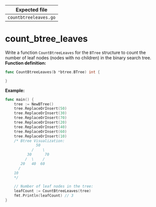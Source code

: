 | Expected file         |
| --------------------- |
| `countbtreeleaves.go` |

# count_btree_leaves

Write a function `CountBtreeLeaves` for the `BTree` structure to count the number of leaf nodes (nodes with no children) in the binary search tree.
**Function definition:**

```go
func CountBtreeLeaves(b *btree.BTree) int {

}


```

**Example:**

```go
func main() {
    tree := NewBTree()
    tree.ReplaceOrInsert(50)
    tree.ReplaceOrInsert(30)
    tree.ReplaceOrInsert(70)
    tree.ReplaceOrInsert(20)
    tree.ReplaceOrInsert(40)
    tree.ReplaceOrInsert(60)
    tree.ReplaceOrInsert(10)
    /* Btree Visualization:
              50
            /    \
          30      70
         /  \    /
       20   40  60
      /
    10
    */

    // Number of leaf nodes in the tree:
    leafCount := CountBtreeLeaves(tree)
    fmt.Println(leafCount) // 3
}
```
